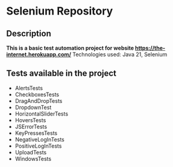# Selenium Repository
## Description
**This is a basic test automation project for website https://the-internet.herokuapp.com/**
Technologies used: Java 21, Selenium
## Tests available in the project 
 - AlertsTests
 - CheckboxesTests
 - DragAndDropTests
 - DropdownTest
 - HorizontalSliderTests
 - HoversTests
 - JSErrorTests
 - KeyPressesTests
 - NegativeLogInTests
 - PositiveLogInTests
 - UploadTests
 - WindowsTests
